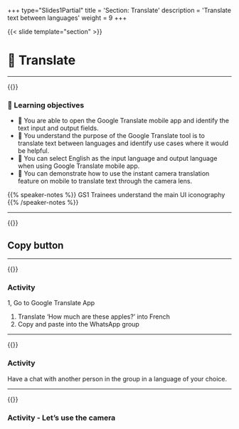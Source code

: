 +++
type="Slides1Partial"
title = 'Section: Translate'
description = 'Translate text between languages'
weight = 9
+++

{{< slide template="section" >}}

# 💬 Translate

---

{{<slide template="objectives">}}

### 🎯 Learning objectives

- 🎯 You are able to open the Google Translate mobile app and identify the text input and output fields.
- 🎯 You understand the purpose of the Google Translate tool is to translate text between languages and identify use cases where it would be helpful.
- 🎯 You can select English as the input language and output language when using Google Translate mobile app.
- 🎯 You can demonstrate how to use the instant camera translation feature on mobile to translate text through the camera lens.

{{% speaker-notes %}}
GS1 Trainees understand the main UI iconography
{{% /speaker-notes %}}

---

{{<slide template="section">}}

## Copy button

---

{{<slide template="activity">}}

### Activity

1, Go to Google Translate App

1. Translate ‘How much are these apples?’ into French
1. Copy and paste into the WhatsApp group

---

{{<slide template="activity">}}

### Activity

Have a chat with another person in the group in a language of your choice.

---

{{<slide template="activity">}}

### Activity - Let’s use the camera

